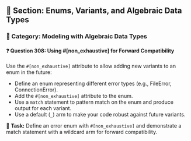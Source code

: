 ## 📘 Section: Enums, Variants, and Algebraic Data Types  
### 🔹 Category: Modeling with Algebraic Data Types  
#### ❓ Question 308: Using #[non_exhaustive] for Forward Compatibility

Use the `#[non_exhaustive]` attribute to allow adding new variants to an enum in the future:

- Define an enum representing different error types (e.g., FileError, ConnectionError).
- Add the `#[non_exhaustive]` attribute to the enum.
- Use a `match` statement to pattern match on the enum and produce output for each variant.
- Use a default (`_`) arm to make your code robust against future variants.

🔧 **Task:** Define an error enum with `#[non_exhaustive]` and demonstrate a match statement with a wildcard arm for forward compatibility.

